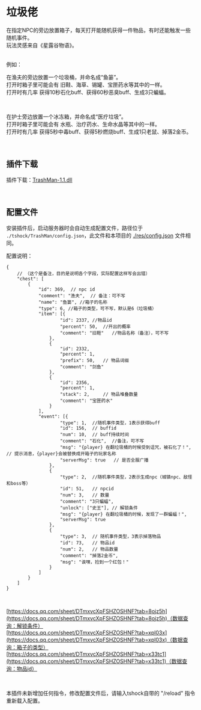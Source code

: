# 垃圾佬
在指定NPC的旁边放置箱子，每天打开能随机获得一件物品，有时还能触发一些随机事件。<br>
玩法灵感来自《星露谷物语》。<br>
<br>

例如：<br>

  在渔夫的旁边放置一个垃圾桶，并命名成“鱼篓”。<br>
  打开时箱子里可能会有 旧鞋、海草、锡罐、宝匣药水等其中的一样。<br>
  打开时有几率 获得10秒石化buff、获得60秒恶臭buff、生成3只蝙蝠。<br>

  <br>

  在护士旁边放置一个冰冻箱，并命名成“医疗垃圾”。<br>
  打开时箱子里可能会有 水瓶、治疗药水、生命水晶等其中的一样。<br>
  打开时有几率 获得5秒中毒buff、获得5秒燃烧buff、生成1只老鼠、掉落2金币。<br>

<br>


## 插件下载
插件下载：[TrashMan-1.1.dll](https://github.com/hufang360/TShockTrashMan/releases/download/v1.1/TrashMan-v1.1.dll)

<br>

## 配置文件
安装插件后，启动服务器时会自动生成配置文件，路径位于 `./tshock/TrashMan/config.json`，此文件和本项目的 [./res/config.json](./res/config.json) 文件相同。<br>

配置说明：
```jsonc
{
    // （这个是备注，目的是说明各个字段，实际配置这样写会出错）
    "chest": [
        {
            "id": 369,  // npc id
            "comment": "渔夫",  // 备注：可不写
            "name": "鱼篓", //箱子的名称
            "type": 6, //箱子的类型，可不写，默认是6（垃圾桶）
            "item": [{
                    "id": 2337, //物品id
                    "percent": 50,  //开出的概率
                    "comment": "旧鞋"   //物品名称（备注），可不写
                },
                {
                    "id": 2332,
                    "percent": 1,
                    "prefix": 50,   // 物品词缀
                    "comment": "剑鱼"
                },
                {
                    "id": 2356,
                    "percent": 1,
                    "stack": 2,     // 物品堆叠数量
                    "comment": "宝匣药水"
                }
            ],
            "event": [{
                    "type": 1,  //随机事件类型，1表示获得buff
                    "id": 156,  // buffid
                    "num": 10,  // buff持续时间
                    "comment": "石化",  //备注，可不写
                    "msg": "{player} 在翻垃圾桶的时候受到诅咒，被石化了！", // 提示消息，{player}会被替换成开箱子的玩家名称
                    "serverMsg": true   // 是否全服广播
                },
                {
                    "type": 2,  //随机事件类型，2表示生成npc（城镇npc、敌怪和boss等）
                    "id": 51,   // npcid
                    "num": 3,   // 数量
                    "comment": "3只蝙蝠",
                    "unlock": ["史王"], // 解锁条件
                    "msg": "{player} 在翻垃圾桶的时候，发现了一群蝙蝠！",
                    "serverMsg": true
                },
                {
                    "type": 3,  // 随机事件类型，3表示掉落物品
                    "id": 73,   // 物品id
                    "num": 2,   // 物品数量
                    "comment": "掉落2金币",
                    "msg": "诶嘿，捡到一个红包！"
                }
            ]
        }
    ]
}
```

<br>

[https://docs.qq.com/sheet/DTmxvcXpFSHZOSHNF?tab=8ojz5h](https://docs.qq.com/sheet/DTmxvcXpFSHZOSHNF?tab=8ojz5h)（数据查询：解锁条件）<br>
[https://docs.qq.com/sheet/DTmxvcXpFSHZOSHNF?tab=xpl03x](https://docs.qq.com/sheet/DTmxvcXpFSHZOSHNF?tab=xpl03x)（数据查询：箱子的类型）<br>
[https://docs.qq.com/sheet/DTmxvcXpFSHZOSHNF?tab=x33tc1](https://docs.qq.com/sheet/DTmxvcXpFSHZOSHNF?tab=x33tc1)（数据查询：物品id）<br>

<br>

本插件未新增加任何指令，修改配置文件后，请输入tshock自带的 "/reload" 指令重新载入配置。
